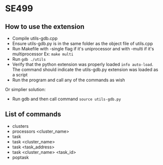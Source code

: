 # SE499
## How to use the extension
* Compile utils-gdb.cpp
* Ensure utils-gdb.py is in the same folder as the object file of utils.cpp
* Run Makefile with -single flag if it's uniprocessor and with -multi if it's
  multiprocessor
    Ex: `make multi`
* Run `gdb ./utils`
* Verify that the python extension was properly loaded `info auto-load`. The
  command should indicate the utils-gdb.py extension was loaded as a script
* Run the program and call any of the commands as wish

Or simplier solution:
* Run gdb and then call command `source utils-gdb.py`

## List of commands
* clusters
* processors <cluster_name>
* task
* task <cluster_name>
* task <task_address>
* task <cluster_name> <task_id>
* poptask
